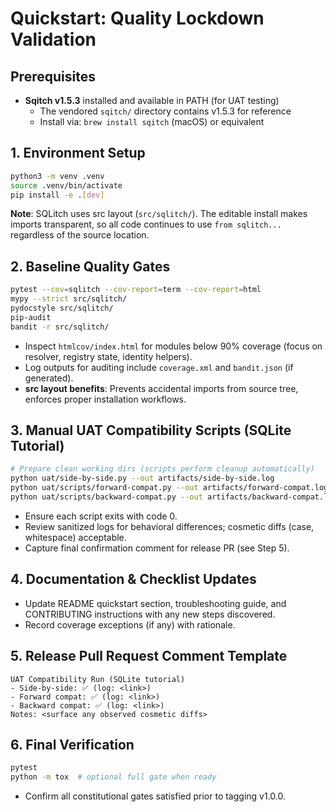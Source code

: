 # Quickstart: Quality Lockdown Validation

## Prerequisites
- **Sqitch v1.5.3** installed and available in PATH (for UAT testing)
  - The vendored `sqitch/` directory contains v1.5.3 for reference
  - Install via: `brew install sqitch` (macOS) or equivalent

## 1. Environment Setup
```bash
python3 -m venv .venv
source .venv/bin/activate
pip install -e .[dev]
```
**Note**: SQLitch uses src layout (`src/sqlitch/`). The editable install makes imports transparent, so all code continues to use `from sqlitch...` regardless of the source location.

## 2. Baseline Quality Gates
```bash
pytest --cov=sqlitch --cov-report=term --cov-report=html
mypy --strict src/sqlitch/
pydocstyle src/sqlitch/
pip-audit
bandit -r src/sqlitch/
```
- Inspect `htmlcov/index.html` for modules below 90% coverage (focus on resolver, registry state, identity helpers).
- Log outputs for auditing include `coverage.xml` and `bandit.json` (if generated).
- **src layout benefits**: Prevents accidental imports from source tree, enforces proper installation workflows.

## 3. Manual UAT Compatibility Scripts (SQLite Tutorial)
```bash
# Prepare clean working dirs (scripts perform cleanup automatically)
python uat/side-by-side.py --out artifacts/side-by-side.log
python uat/scripts/forward-compat.py --out artifacts/forward-compat.log
python uat/scripts/backward-compat.py --out artifacts/backward-compat.log
```
- Ensure each script exits with code 0.
- Review sanitized logs for behavioral differences; cosmetic diffs (case, whitespace) acceptable.
- Capture final confirmation comment for release PR (see Step 5).

## 4. Documentation & Checklist Updates
- Update README quickstart section, troubleshooting guide, and CONTRIBUTING instructions with any new steps discovered.
- Record coverage exceptions (if any) with rationale.

## 5. Release Pull Request Comment Template
```
UAT Compatibility Run (SQLite tutorial)
- Side-by-side: ✅ (log: <link>)
- Forward compat: ✅ (log: <link>)
- Backward compat: ✅ (log: <link>)
Notes: <surface any observed cosmetic diffs>
```

## 6. Final Verification
```bash
pytest
python -m tox  # optional full gate when ready
```
- Confirm all constitutional gates satisfied prior to tagging v1.0.0.
